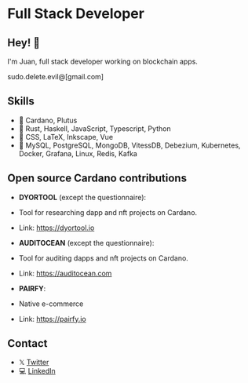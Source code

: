# Full Stack Developer

## Hey! 👋

I'm Juan, full stack developer working on blockchain apps.

sudo.delete.evil@[gmail.com]

## Skills

- 📁 Cardano, Plutus
- 📁 Rust, Haskell, JavaScript, Typescript, Python
- 📁 CSS, LaTeX, Inkscape, Vue
- 📁 MySQL, PostgreSQL, MongoDB, VitessDB, Debezium, Kubernetes, Docker, Grafana, Linux, Redis, Kafka

## Open source Cardano contributions

- **DYORTOOL** (except the questionnaire):
- Tool for researching dapp and nft projects on Cardano.
- Link: https://dyortool.io

- **AUDITOCEAN** (except the questionnaire):
- Tool for auditing dapps and nft projects on Cardano.
- Link: https://auditocean.com

- **PAIRFY**:
- Native e-commerce
- Link: https://pairfy.io
  
## Contact

- 𝕏 [Twitter](https://twitter.com/pairfy_protocol)
- 💻 [LinkedIn](https://www.linkedin.com/in/jcr1/)
